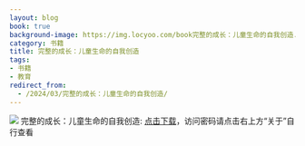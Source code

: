 ```yaml
---
layout: blog
book: true
background-image: https://img.locyoo.com/book完整的成长：儿童生命的自我创造.jpg
category: 书籍
title: 完整的成长：儿童生命的自我创造
tags:
- 书籍
- 教育
redirect_from:
  - /2024/03/完整的成长：儿童生命的自我创造/
---
```

![](https://img.locyoo.com/book完整的成长：儿童生命的自我创造.jpg)
完整的成长：儿童生命的自我创造: <a name = "ref1" href="https://url18.ctfile.com/f/50983618-1314906710-1d01e5?p=3619">点击下载</a>，访问密码请点击右上方“关于”自行查看